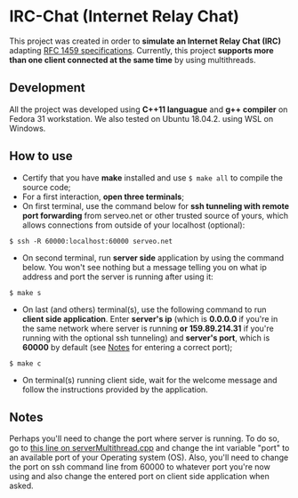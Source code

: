 # IRC-Chat (Internet Relay Chat)

This project was created in order to **simulate an Internet Relay Chat (IRC)** adapting [RFC 1459 specifications](https://tools.ietf.org/html/rfc1459). Currently, this project **supports more than one client connected at the same time** by using multithreads.

## Development

All the project was developed using **C++11 languague** and **g++ compiler** on Fedora 31 workstation. We also tested on Ubuntu 18.04.2. using WSL on Windows.

## How to use

- Certify that you have **make** installed and use `$ make all` to compile the source code;
- For a first interaction, **open three terminals**;
- On first terminal, use the command below for **ssh tunneling with remote port forwarding** from serveo.net or other trusted source of yours, which allows connections from outside of your localhost (optional): 
```
$ ssh -R 60000:localhost:60000 serveo.net
```
- On second terminal, run **server side** application by using the command below. You won't see nothing but a message telling you on what ip address and port the server is running after using it:
```
$ make s
```
- On last (and others) terminal(s), use the following command to run **client side application**. Enter **server's ip** (which is **0.0.0.0** if you're in the same network where server is running **or 159.89.214.31** if you're running with the optional ssh tunneling) and **server's port**, which is **60000** by default (see [Notes](https://github.com/henriquesqs/University/tree/master/Computer%20Networks#Notes) for entering a correct port);
```
$ make c
```
- On terminal(s) running client side, wait for the welcome message and follow the instructions provided by the application.

## Notes
Perhaps you'll need to change the port where server is running. To do so, go to [this line on serverMultithread.cpp](https://github.com/henriquesqs/University/blob/ee87ab6dfadc5293c767998f89ddf106f587d18e/Computer%20Networks/chat/serverMultithread.cpp#L825) and change the int variable "port" to an available port of your Operating system (OS). Also, you'll need to change the port on ssh command line from 60000 to whatever port you're now using and also change the entered port on client side application when asked.
